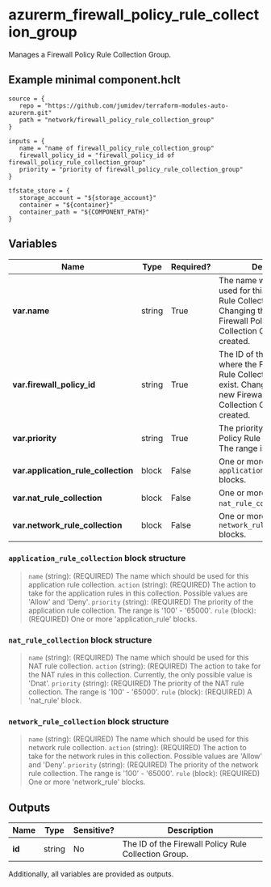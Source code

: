# azurerm_firewall_policy_rule_collection_group

Manages a Firewall Policy Rule Collection Group.

## Example minimal component.hclt

```hcl
source = {
   repo = "https://github.com/jumidev/terraform-modules-auto-azurerm.git" 
   path = "network/firewall_policy_rule_collection_group" 
}

inputs = {
   name = "name of firewall_policy_rule_collection_group" 
   firewall_policy_id = "firewall_policy_id of firewall_policy_rule_collection_group" 
   priority = "priority of firewall_policy_rule_collection_group" 
}

tfstate_store = {
   storage_account = "${storage_account}" 
   container = "${container}" 
   container_path = "${COMPONENT_PATH}" 
}

```

## Variables

| Name | Type | Required? |  Description |
| ---- | ---- | --------- |  ----------- |
| **var.name** | string | True | The name which should be used for this Firewall Policy Rule Collection Group. Changing this forces a new Firewall Policy Rule Collection Group to be created. | 
| **var.firewall_policy_id** | string | True | The ID of the Firewall Policy where the Firewall Policy Rule Collection Group should exist. Changing this forces a new Firewall Policy Rule Collection Group to be created. | 
| **var.priority** | string | True | The priority of the Firewall Policy Rule Collection Group. The range is 100-65000. | 
| **var.application_rule_collection** | block | False | One or more `application_rule_collection` blocks. | 
| **var.nat_rule_collection** | block | False | One or more `nat_rule_collection` blocks. | 
| **var.network_rule_collection** | block | False | One or more `network_rule_collection` blocks. | 

### `application_rule_collection` block structure

> `name` (string): (REQUIRED) The name which should be used for this application rule collection.
> `action` (string): (REQUIRED) The action to take for the application rules in this collection. Possible values are 'Allow' and 'Deny'.
> `priority` (string): (REQUIRED) The priority of the application rule collection. The range is '100' - '65000'.
> `rule` (block): (REQUIRED) One or more 'application_rule' blocks.

### `nat_rule_collection` block structure

> `name` (string): (REQUIRED) The name which should be used for this NAT rule collection.
> `action` (string): (REQUIRED) The action to take for the NAT rules in this collection. Currently, the only possible value is 'Dnat'.
> `priority` (string): (REQUIRED) The priority of the NAT rule collection. The range is '100' - '65000'.
> `rule` (block): (REQUIRED) A 'nat_rule' block.

### `network_rule_collection` block structure

> `name` (string): (REQUIRED) The name which should be used for this network rule collection.
> `action` (string): (REQUIRED) The action to take for the network rules in this collection. Possible values are 'Allow' and 'Deny'.
> `priority` (string): (REQUIRED) The priority of the network rule collection. The range is '100' - '65000'.
> `rule` (block): (REQUIRED) One or more 'network_rule' blocks.



## Outputs

| Name | Type | Sensitive? | Description |
| ---- | ---- | --------- | --------- |
| **id** | string | No  | The ID of the Firewall Policy Rule Collection Group. | 

Additionally, all variables are provided as outputs.
